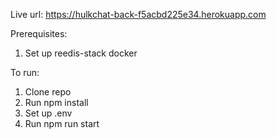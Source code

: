 Live url: https://hulkchat-back-f5acbd225e34.herokuapp.com

Prerequisites:

1. Set up reedis-stack docker

To run:

1. Clone repo
2. Run npm install
3. Set up .env
4. Run npm run start
